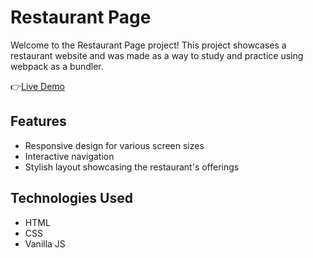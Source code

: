 # Restaurant Page

Welcome to the Restaurant Page project! This project showcases a restaurant website and was made as a way to study and practice using webpack as a bundler.

👉[Live Demo](https://adnanetaleb10.github.io/Odin-Restaurant-Page/)

## Features

- Responsive design for various screen sizes
- Interactive navigation
- Stylish layout showcasing the restaurant's offerings

## Technologies Used

- HTML
- CSS
- Vanilla JS